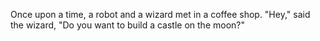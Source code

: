 Once upon a time, a robot and a wizard met in a coffee shop.
"Hey," said the wizard, "Do you want to build a castle on the moon?"
